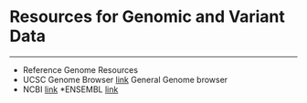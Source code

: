 # Resources for Genomic and Variant Data
------

* Reference Genome Resources
 * UCSC Genome Browser [link](http://genome.ucsc.edu/)
 General Genome browser
  * NCBI [link](https://www.ncbi.nlm.nih.gov/projects/genome/guide/human/)
  *ENSEMBL [link](https://www.ensembl.org/index.html)
  
